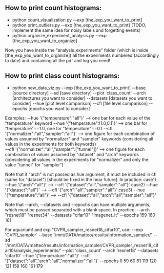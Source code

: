 ## How to print count histograms:
* python count_visualization.py --exp [the_exp_you_want_to_print]
* python print_outliers.py --exp [the_exp_you_want_to_print]  (TODO, implement the same idea for noisy labels and forgetting events)
* python organize_experiment_analysis.py --exp [the_exp_you_want_to_organize]

Now you have inside the "analysis_experiments" folder (which is inside [the_exp_you_want_to_organize]) all the experiments numbered (accordingly to date) and containing all the pdf and log you need!



## How to print class count histograms:
* python new_data_viz.py --exp [the_exp_you_want_to_print] --base [source directory] --sd [save directory] --plot 'class_count' --arch [architectures you want to consider] --datasets [datasets you want to consider] --hue [plot level comparison] --cfl [file level comparison] --epochs [epochs you want to consider]

Examples:
--hue '{"temperature":"all"}'						-->		one bar for each value of the "temperature" keyword
--hue '{"temperature":[1.0,0.1]}'					-->		one bar for "temperature"==1.0, one for "temperature"==0.1
--cfl '{"normalizer":"all","sampler":"all"}'		-->		one figure for each combination of values assumed by "normalizer" and "sampler" keywords (considering all values in the experiments for both keywords)		
--cfl '{"normalizer":"all","sampler":["tunnel"]}'	-->		one figure for each combination of values assumed by "dataset" and "arch" keywords (considering all values in the experiments for "normalizer" and only the value "tunnel" for "sampler")		

Note that if "arch" is not passed as hue argument, it must be included in cfl (same for "dataset") [should be fixed in the near future]. In practice:
case1) --hue '{"arch":"all"}'			-->		--cfl '{"dataset":"all","sampler":"all"}'
case2) --hue '{"dataset":"all"}'		-->		--cfl '{"arch":"all","sampler":"all"}'
case3) --hue '{"temperature":"all"}'	-->		--cfl '{"dataset":"all","arch":"all","sampler":"all"}'

Note that --arch, --datasets and --epochs can have multiple arguments, which must be passed separated with a blank space. In practice:
--arch "resnet18" "resnet34"
--datasets "cifar10" "imagenet_lt"
--epochs 159 160 161

For aquarium1 and exp "CVPR_sampler_resnet18_cifar10", use:
--exp 'CVPR_sampler'
--base '/mnt/DATA/matteo/results/information_sampler/'
--sd '/mnt/DATA/matteo/results/information_sampler/CVPR_sampler_resnet18_cifar10/analysis_experiments/'
--plot 'class_count' 
--arch 'resnet18' 
--datasets 'cifar10' 
--hue '{"temperature":"all"}' 
--cfl '{"dataset":"all","arch":"all","normalizer":"all"}' 
--epochs 0 59 60 61 119 120 121 159 160 161 179
